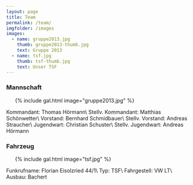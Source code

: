```yaml
---
layout: page
title: Team
permalink: /team/
imgfolder: /images
images:
  - name: gruppe2013.jpg
    thumb: gruppe2013-thumb.jpg
    text: Gruppe 2013
  - name: tsf.jpg
    thumb: tsf-thumb.jpg
    text: Unser TSF
---
```


### Mannschaft

<ul class="page">
  {% include gal.html image="gruppe2013.jpg" %}
</ul>

Kommandant: Thomas Hörmann\\
Stellv. Kommandant: Matthias Schönwetter\\
Vorstand: Bernhard Schmidbauer\\
Stellv. Vorstand: Andreas Straucher\\
Jugendwart: Christian Schuster\\
Stellv. Jugendwart: Andreas Hörmann

### Fahrzeug

<ul class="page">
  {% include gal.html image="tsf.jpg" %}
</ul>

Funkrufname: Florian Eisolzried 44/1\\
Typ: TSF\\
Fahrgestell: VW LT\\
Ausbau: Bachert

